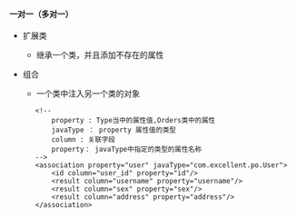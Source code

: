 ####  一对一（多对一）

- 扩展类   

  * 继承一个类，并且添加不存在的属性

- 组合

    * 一个类中注入另一个类的对象
    
  <resultMap id="queryOrderToUser2Map" type="com.excellent.po.Orders">
         <id column="id" property="id"/>
         <result column="user_id" property="userid"/>
         <result column="number" property="number"/>
         <result column="createtime" property="createtime"/>
         <result column="note" property="note"/>
 
         <!--
             property : Type当中的属性值,Orders类中的属性
             javaType ： property 属性值的类型
             column : 关联字段
             property： javaType中指定的类型的属性名称
         -->
         <association property="user" javaType="com.excellent.po.User">
             <id column="user_id" property="id"/>
             <result column="username" property="username"/>
             <result column="sex" property="sex"/>
             <result column="address" property="address"/>
         </association>
     </resultMap>